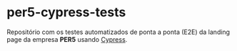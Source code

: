 # per5-cypress-tests
Repositório com os testes automatizados de ponta a ponta (E2E) da landing page da empresa **PER5** usando [Cypress](https://www.cypress.io/).
